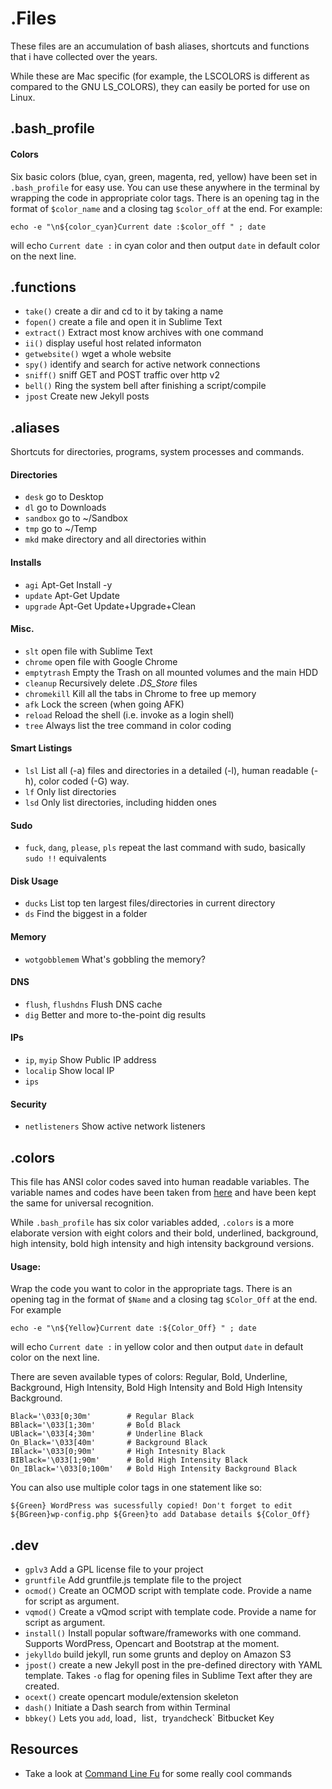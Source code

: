 .Files
========

These files are an accumulation of bash aliases, shortcuts and functions that i have collected over the years.

While these are Mac specific (for example, the LSCOLORS is different as compared to the GNU LS_COLORS), they can easily be ported for use on Linux.

.bash_profile
---

#### Colors
Six basic colors (blue, cyan, green, magenta, red, yellow) have been set in `.bash_profile` for easy use. You can use these anywhere in the terminal by wrapping the code in appropriate color tags. There is an opening tag in the format of `$color_name` and a closing tag `$color_off` at the end. For example:

`echo -e "\n${color_cyan}Current date :$color_off " ; date`

will echo `Current date :` in cyan color and then output `date` in
default color on the next line.

.functions
---
- `take()` create a dir and cd to it by taking a name
- `fopen()` create a file and open it in Sublime Text
- `extract()` Extract most know archives with one command
- `ii()` display useful host related informaton
- `getwebsite()` wget a whole website
- `spy()` identify and search for active network connections
- `sniff()` sniff GET and POST traffic over http v2
- `bell()` Ring the system bell after finishing a script/compile
- `jpost` Create new Jekyll posts

.aliases
---
Shortcuts for directories, programs, system processes and commands.

#### Directories
- `desk` go to Desktop
- `dl` go to Downloads
- `sandbox` go to ~/Sandbox
- `tmp` go to ~/Temp
- `mkd` make directory and all directories within

#### Installs
- `agi` Apt-Get Install -y
- `update` Apt-Get Update
- `upgrade` Apt-Get Update+Upgrade+Clean

#### Misc.
- `slt` open file with Sublime Text
- `chrome` open file with Google Chrome
- `emptytrash` Empty the Trash on all mounted volumes and the main HDD
- `cleanup` Recursively delete _.DS_Store_ files
- `chromekill` Kill all the tabs in Chrome to free up memory
- `afk` Lock the screen (when going AFK)
- `reload` Reload the shell (i.e. invoke as a login shell)
- `tree` Always list the tree command in color coding

#### Smart Listings
- `lsl` List all (-a) files and directories in a detailed (-l), human readable (-h), color coded (-G) way.
- `lf` Only list directories
- `lsd` Only list directories, including hidden ones

#### Sudo
- `fuck`, `dang`, `please`, `pls` repeat the last command with sudo, basically `sudo !!` equivalents

#### Disk Usage
- `ducks` List top ten largest files/directories in current directory
- `ds` Find the biggest in a folder

#### Memory
- `wotgobblemem` What's gobbling the memory?

#### DNS
- `flush`, `flushdns` Flush DNS cache
- `dig` Better and more to-the-point dig results

#### IPs
- `ip`, `myip` Show Public IP address
- `localip` Show local IP
- `ips`

#### Security
- `netlisteners` Show active network listeners

.colors
---
This file has ANSI color codes saved into human readable variables. The
variable names and codes have been taken from
[here](https://wiki.archlinux.org/index.php/Color_Bash_Prompt#List_of_colors_for_prompt_and_Bash)
and have been kept the same for universal recognition.

While `.bash_profile` has six color variables added, `.colors` is a more
elaborate version with eight colors and their bold, underlined,
background, high intensity, bold high intensity and high intensity
background versions.

#### Usage:
Wrap the code you want to color in the appropriate tags. There is an
opening tag in the format of `$Name` and a closing tag `$Color_Off` at
the end.  For example

`echo -e "\n${Yellow}Current date :${Color_Off} " ; date`

will echo `Current date :` in yellow color and then output `date` in
default color on the next line.

There are seven available types of colors: Regular, Bold, Underline, Background, High Intensity, Bold High Intensity and Bold High Intensity Background.

    Black='\033[0;30m'        # Regular Black
    BBlack='\033[1;30m'       # Bold Black
    UBlack='\033[4;30m'       # Underline Black 
    On_Black='\033[40m'       # Background Black 
    IBlack='\033[0;90m'       # High Intesnity Black
    BIBlack='\033[1;90m'      # Bold High Intensity Black
    On_IBlack='\033[0;100m'   # Bold High Intensity Background Black 


You can also use multiple color tags in one statement like so:

    ${Green} WordPress was sucessfully copied! Don't forget to edit ${BGreen}wp-config.php ${Green}to add Database details ${Color_Off}

.dev
---
- `gplv3` Add a GPL license file to your project
- `gruntfile` Add gruntfile.js template file to the project
- `ocmod()` Create an OCMOD script with template code. Provide a name for script as argument.
- `vqmod()` Create a vQmod script with template code. Provide a name for script as argument.
- `install()` Install popular software/frameworks with one command. Supports WordPress, Opencart and Bootstrap at the moment.
- `jekylldo` build jekyll, run some grunts and deploy on Amazon S3
- `jpost()` create a new Jekyll post in the pre-defined directory with YAML template. Takes `-o` flag for opening files in Sublime Text after they are created.
- `ocext()` create opencart module/extension skeleton
- `dash()` Initiate a Dash search from within Terminal
- `bbkey()` Lets you `add`, load`, `list`, `try` and `check` Bitbucket Key

Resources
---
- Take a look at [Command Line Fu](http://www.commandlinefu.com/commands/browse/sort-by-votes) for some really cool commands
